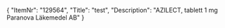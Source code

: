 {
  "ItemNr": "129564",
  "Title": "test",
  "Description": "AZILECT, tablett 1 mg Paranova Läkemedel AB"
}